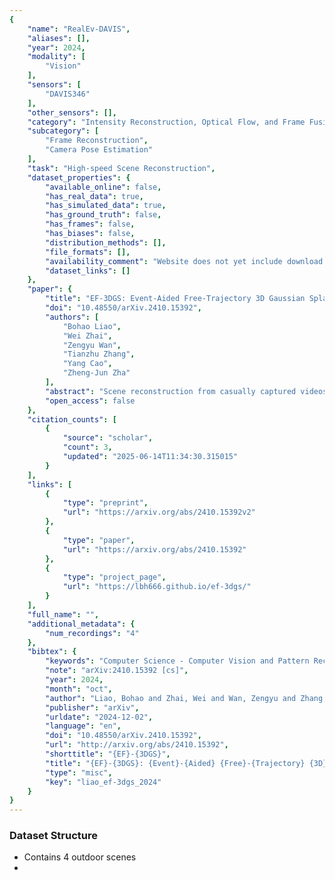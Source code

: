 ```yaml
---
{
    "name": "RealEv-DAVIS",
    "aliases": [],
    "year": 2024,
    "modality": [
        "Vision"
    ],
    "sensors": [
        "DAVIS346"
    ],
    "other_sensors": [],
    "category": "Intensity Reconstruction, Optical Flow, and Frame Fusion",
    "subcategory": [
        "Frame Reconstruction",
        "Camera Pose Estimation"
    ],
    "task": "High-speed Scene Reconstruction",
    "dataset_properties": {
        "available_online": false,
        "has_real_data": true,
        "has_simulated_data": true,
        "has_ground_truth": false,
        "has_frames": false,
        "has_biases": false,
        "distribution_methods": [],
        "file_formats": [],
        "availability_comment": "Website does not yet include download links",
        "dataset_links": []
    },
    "paper": {
        "title": "EF-3DGS: Event-Aided Free-Trajectory 3D Gaussian Splatting",
        "doi": "10.48550/arXiv.2410.15392",
        "authors": [
            "Bohao Liao",
            "Wei Zhai",
            "Zengyu Wan",
            "Tianzhu Zhang",
            "Yang Cao",
            "Zheng-Jun Zha"
        ],
        "abstract": "Scene reconstruction from casually captured videos has wide applications in real-world scenarios. With recent advancements in differentiable rendering techniques, several methods have attempted to simultaneously optimize scene representations (NeRF or 3DGS) and camera poses. Despite recent progress, existing methods relying on traditional camera input tend to fail in high-speed (or equivalently low-frame-rate) scenarios. Event cameras, inspired by biological vision, record pixel-wise intensity changes asynchronously with high temporal resolution, providing valuable scene and motion information in blind inter-frame intervals. In this paper, we introduce the event camera to aid scene construction from a casually captured video for the first time, and propose Event-Aided Free-Trajectory 3DGS, called EF-3DGS, which seamlessly integrates the advantages of event cameras into 3DGS through three key components. First, we leverage the Event Generation Model (EGM) to fuse events and frames, supervising the rendered views observed by the event stream. Second, we adopt the Contrast Maximization (CMax) framework in a piece-wise manner to extract motion information by maximizing the contrast of the Image of Warped Events (IWE), thereby calibrating the estimated poses. Besides, based on the Linear Event Generation Model (LEGM), the brightness information encoded in the IWE is also utilized to constrain the 3DGS in the gradient domain. Third, to mitigate the absence of color information of events, we introduce photometric bundle adjustment (PBA) to ensure view consistency across events and frames. We evaluate our method on the public Tanks and Temples benchmark and a newly collected real-world dataset, RealEv-DAVIS. Our project page is this https URL.",
        "open_access": false
    },
    "citation_counts": [
        {
            "source": "scholar",
            "count": 3,
            "updated": "2025-06-14T11:34:30.315015"
        }
    ],
    "links": [
        {
            "type": "preprint",
            "url": "https://arxiv.org/abs/2410.15392v2"
        },
        {
            "type": "paper",
            "url": "https://arxiv.org/abs/2410.15392"
        },
        {
            "type": "project_page",
            "url": "https://lbh666.github.io/ef-3dgs/"
        }
    ],
    "full_name": "",
    "additional_metadata": {
        "num_recordings": "4"
    },
    "bibtex": {
        "keywords": "Computer Science - Computer Vision and Pattern Recognition",
        "note": "arXiv:2410.15392 [cs]",
        "year": 2024,
        "month": "oct",
        "author": "Liao, Bohao and Zhai, Wei and Wan, Zengyu and Zhang, Tianzhu and Cao, Yang and Zha, Zheng-Jun",
        "publisher": "arXiv",
        "urldate": "2024-12-02",
        "language": "en",
        "doi": "10.48550/arXiv.2410.15392",
        "url": "http://arxiv.org/abs/2410.15392",
        "shorttitle": "{EF}-{3DGS}",
        "title": "{EF}-{3DGS}: {Event}-{Aided} {Free}-{Trajectory} {3D} {Gaussian} {Splatting}",
        "type": "misc",
        "key": "liao_ef-3dgs_2024"
    }
}
---
```


### Dataset Structure

- Contains 4 outdoor scenes
-
